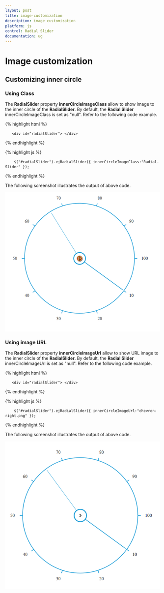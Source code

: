 ```yaml
---
layout: post
title: image-customization
description: image customization
platform: js
control: Radial Slider
documentation: ug
---
```


# Image customization

## Customizing inner circle 

### Using Class

The **RadialSlider** property **innerCircleImageClass** allow to show  image to the inner circle of the  **RadialSlider**.  By default, the **Radial Slider** innerCircleImageClass  is set as "null". Refer to the following code example.

{% highlight html %}

       <div id="radialSlider"> </div>

{% endhighlight %}

{% highlight js %}

        $("#radialSlider").ejRadialSlider({ innerCircleImageClass:"Radial-Slider" });

{% endhighlight %}

The following screenshot illustrates the output of above code.

![](image-customization_images\image-customization_img1.png)


### Using image URL 

The **RadialSlider** property **innerCircleImageUrl** allow to show URL image to the inner circle of the **RadialSlider**.  By default, the **Radial Slider** innerCircleImageUrl  is set as "null". Refer to the following code example.

{% highlight html %}

       <div id="radialSlider"> </div>

{% endhighlight %}

{% highlight js %}

        $("#radialSlider").ejRadialSlider({ innerCircleImageUrl:"chevron-right.png" });

{% endhighlight %}

The following screenshot illustrates the output of above code.

![](image-customization_images\image-customization_img2.png)




